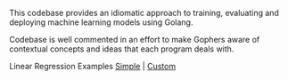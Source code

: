 This codebase provides an idiomatic approach to training, evaluating and deploying machine learning models using Golang.

Codebase is well commented in an effort to make Gophers aware of contextual concepts and ideas that each program deals
with.

Linear Regression Examples [Simple](examples/regression/linear/simple/readme.md)
| [Custom](examples/regression/linear/custom/readme.md)
